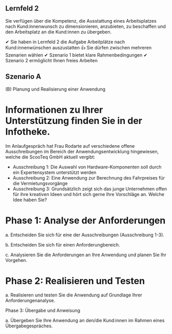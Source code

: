 ## Lernfeld 2

Sie verfügen über die Kompetenz, die Ausstattung eines Arbeitsplatzes nach Kund:innenwunsch zu dimensionieren, anzubieten, zu beschaffen und den Arbeitsplatz an die Kund:innen zu übergeben.

✔ Sie haben in Lernfeld 2 die Aufgabe Arbeitplätze nach Kund:innenwünschen auszustatten
👍 Sie dürfen zwischen mehreren Szenarien wählen
✔ Szenario 1 bietet klare Rahmenbedingungen
✔ Szenario 2 ermöglicht Ihnen freies Arbeiten

## Szenario A 

(B) Planung und Realisierung einer Anwendung 

# Informationen zu Ihrer Unterstützung finden Sie in der Infotheke.

Im Anlaufgespräch hat Frau Rodarte auf verschiedene offene Ausschreibungen im Bereich der Anwendungsentwicklung hingewiesen, welche die ScooTeq GmbH aktuell vergibt:
- Ausschreibung 1: Die Auswahl von Hardware-Komponenten soll durch ein Expertensystem unterstützt werden
- Ausschreibung 2: Eine Anwendung zur Berechnung des Fahrpreises für die Vermietungsvorgänge
- Ausschreibung 3: Grundsätzlich zeigt sich das junge Unternehmen offen für ihre kreativen Ideen und hört sich gerne Ihre Vorschläge an. Welche Idee haben Sie?


# Phase 1: Analyse der Anforderungen

a.     Entscheiden Sie sich für eine der Ausschreibungen (Ausschreibung 1-3).

b.     Entscheiden Sie sich für einen Anforderungbereich.

c.     Analysieren Sie die Anforderungen an Ihre Anwendung und planen Sie Ihr Vorgehen.


# Phase 2: Realisieren und Testen

a.     Realisieren und testen Sie die Anwendung auf Grundlage Ihrer Anforderungenanalyse.


Phase 3: Übergabe und Anweisung

a.     Übergeben Sie Ihre Anwendung an den/die Kund:innen im Rahmen eines Übergabegespräches.

